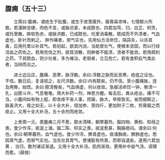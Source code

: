 ## 腹痈（五十三）


&emsp;&emsp;立斋曰∶腹痈，谓疮生于肚腹，或生于皮里膜外，属膏粱浓味，七情郁火所致。若漫肿坚硬，肉色不变，或脉迟紧，未成脓也，四君加芎、归、白芷、枳壳，或托里散。肿软色赤，或脉洪数，已成脓也，托里消毒散。脓成而不外溃者，气血虚也，卧针而刺之。 肿作痛者，邪气实也，先用仙方活命饮，隔蒜灸，以杀其毒，后用托里以补其气。若初起，欲其内消，当助胃壮气，使根本坚固，而以行经活血之药佐之。若用克伐之剂，欲其消散，则肿者不能溃，溃者不能敛。若用疏利之药，下其脓血，则少壮者，多为难治，老弱者，立见危亡。若有食积疝气类此者，当辩而治之。

&emsp;&emsp;进士边云庄，腹痛、恶寒，脉浮数。余曰∶浮数之脉而反恶寒，疮疽之证也。不信。数日后，复请视之，左尺洪数。余曰∶内有脓矣。仍不信。至小腹痛胀，连及两臀，始悟。余曰∶脓溃臀矣，气血俱虚，何以收敛。急服活命饮一钟，臀溃一孔，出脓斗许，气息奄奄。用大补药一剂，神思方醒。每去后，粪从疮出，痛不可当，小腹间如有物上挺，即发痉不省人事，烦躁，脉大，举按皆实。省而细察之，脉虽洪大，按之如无，以十全大补，倍加参、至四斤，更加附子二枚，煎膏服之而痉止。又用十全大补汤，五十余剂而疮敛。

&emsp;&emsp;上舍周一元，患腹痈三月不愈，脓水清稀，朝寒暮热，服四物、黄柏、知母之类，食少作泻，痰涎上涌。服二陈、枳实之类，痰涎愈甚，胸膈痞闷。谓余曰∶何也。余曰∶朝寒暮热，血气虚也。食少作泻，脾肾虚也。痰涌胸痞，脾肺虚也。悉因真气虚，而邪气实也。当先壮其胃气，使诸脏有所禀，而邪自退矣。遂用六君加黄 、当归，数剂诸证渐退。又用十全大补汤，肌肉渐敛。更用补中益气汤，调理而愈。（薛按）

